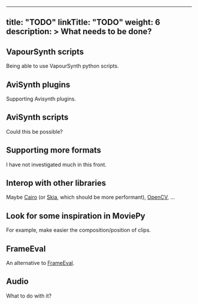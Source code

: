 
---
title: "TODO"
linkTitle: "TODO"
weight: 6
description: >
  What needs to be done?
---

## VapourSynth scripts
Being able to use VapourSynth python scripts.

## AviSynth plugins
Supporting Avisynth plugins.

## AviSynth scripts
Could this be possible?

## Supporting more formats
I have not investigated much in this front.

## Interop with other libraries
Maybe [Cairo](https://github.com/nim-lang/cairo) (or [Skia](https://mvenditto.github.io/nimskia-docsite/#/), which should be more performant), [OpenCV](https://github.com/dom96/nim-opencv), ...

## Look for some inspiration in MoviePy
For example, make easier the composition/position of clips.

## FrameEval
An alternative to [FrameEval](http://www.vapoursynth.com/doc/functions/frameeval.html).

## Audio
What to do with it?